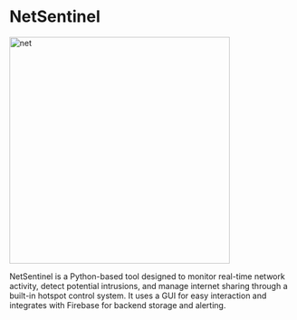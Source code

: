 # NetSentinel
<img width="389" height="400" alt="net" src="https://github.com/user-attachments/assets/6e934768-6f49-4929-ade0-3bcffcb9e0b8" />

NetSentinel is a Python-based tool designed to monitor real-time network activity, detect potential intrusions, and manage internet sharing through a built-in hotspot control system. It uses a GUI for easy interaction and integrates with Firebase for backend storage and alerting.
